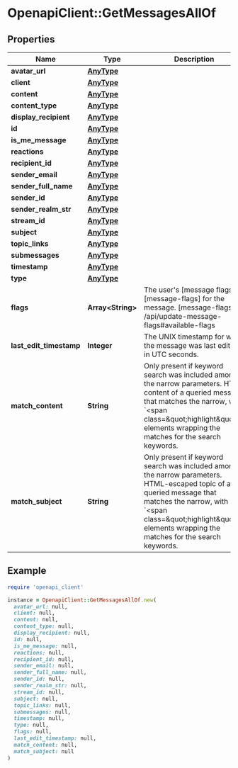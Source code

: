 # OpenapiClient::GetMessagesAllOf

## Properties

| Name | Type | Description | Notes |
| ---- | ---- | ----------- | ----- |
| **avatar_url** | [**AnyType**](.md) |  | [optional] |
| **client** | [**AnyType**](.md) |  | [optional] |
| **content** | [**AnyType**](.md) |  | [optional] |
| **content_type** | [**AnyType**](.md) |  | [optional] |
| **display_recipient** | [**AnyType**](.md) |  | [optional] |
| **id** | [**AnyType**](.md) |  | [optional] |
| **is_me_message** | [**AnyType**](.md) |  | [optional] |
| **reactions** | [**AnyType**](.md) |  | [optional] |
| **recipient_id** | [**AnyType**](.md) |  | [optional] |
| **sender_email** | [**AnyType**](.md) |  | [optional] |
| **sender_full_name** | [**AnyType**](.md) |  | [optional] |
| **sender_id** | [**AnyType**](.md) |  | [optional] |
| **sender_realm_str** | [**AnyType**](.md) |  | [optional] |
| **stream_id** | [**AnyType**](.md) |  | [optional] |
| **subject** | [**AnyType**](.md) |  | [optional] |
| **topic_links** | [**AnyType**](.md) |  | [optional] |
| **submessages** | [**AnyType**](.md) |  | [optional] |
| **timestamp** | [**AnyType**](.md) |  | [optional] |
| **type** | [**AnyType**](.md) |  | [optional] |
| **flags** | **Array&lt;String&gt;** | The user&#39;s [message flags][message-flags] for the message.  [message-flags]: /api/update-message-flags#available-flags  | [optional] |
| **last_edit_timestamp** | **Integer** | The UNIX timestamp for when the message was last edited, in UTC seconds.  | [optional] |
| **match_content** | **String** | Only present if keyword search was included among the narrow parameters. HTML content of a queried message that matches the narrow, with &#x60;&lt;span class&#x3D;\&quot;highlight\&quot;&gt;&#x60; elements wrapping the matches for the search keywords.  | [optional] |
| **match_subject** | **String** | Only present if keyword search was included among the narrow parameters. HTML-escaped topic of a queried message that matches the narrow, with &#x60;&lt;span class&#x3D;\&quot;highlight\&quot;&gt;&#x60; elements wrapping the matches for the search keywords.  | [optional] |

## Example

```ruby
require 'openapi_client'

instance = OpenapiClient::GetMessagesAllOf.new(
  avatar_url: null,
  client: null,
  content: null,
  content_type: null,
  display_recipient: null,
  id: null,
  is_me_message: null,
  reactions: null,
  recipient_id: null,
  sender_email: null,
  sender_full_name: null,
  sender_id: null,
  sender_realm_str: null,
  stream_id: null,
  subject: null,
  topic_links: null,
  submessages: null,
  timestamp: null,
  type: null,
  flags: null,
  last_edit_timestamp: null,
  match_content: null,
  match_subject: null
)
```

